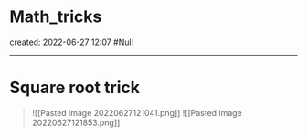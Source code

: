 # Math_tricks
created: 2022-06-27 12:07
#Null

---
# Square root trick

> ![[Pasted image 20220627121041.png]]
![[Pasted image 20220627121853.png]]